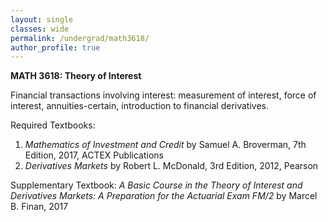 ```yaml
---
layout: single
classes: wide
permalink: /undergrad/math3618/
author_profile: true
---
```


**MATH 3618: Theory of Interest**

Financial transactions involving interest: measurement of interest, force of interest, annuities-certain, introduction to financial derivatives.

Required Textbooks:
1. *Mathematics of Investment and Credit* by Samuel A. Broverman, 7th Edition, 2017, ACTEX Publications
2. *Derivatives Markets* by Robert L. McDonald, 3rd Edition, 2012, Pearson

Supplementary Textbook: *A Basic Course in the Theory of Interest and Derivatives Markets: A Preparation for the Actuarial Exam FM/2* by Marcel B. Finan, 2017
